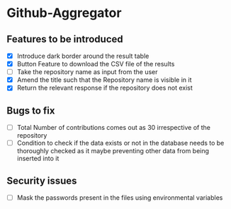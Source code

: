 # Github-Aggregator

## Features to be introduced

- [x] Introduce dark border around the result table
- [x] Button Feature to download the CSV file of the results
- [ ] Take the repository name as input from the user
- [x] Amend the title such that the Repository name is visible in it
- [x] Return the relevant response if the repository does not exist

## Bugs to fix

- [ ] Total Number of contributions comes out as 30 irrespective of the repository
- [ ] Condition to check if the data exists or not in the database needs to be thoroughly checked as it maybe preventing other data from being inserted into it

## Security issues

- [ ] Mask the passwords present in the files using environmental variables
